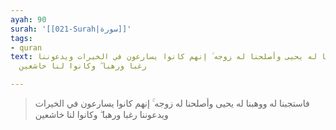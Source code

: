 ```yaml
---
ayah: 90
surah: '[[021-Surah|سورة]]'
tags:
- quran
text: فاستجبنا له ووهبنا له يحيى وأصلحنا له زوجه ۚ إنهم كانوا يسارعون في الخيرات ويدعوننا
  رغبا ورهبا ۖ وكانوا لنا خاشعين

---
```

> فاستجبنا له ووهبنا له يحيى وأصلحنا له زوجه ۚ إنهم كانوا يسارعون في الخيرات ويدعوننا رغبا ورهبا ۖ وكانوا لنا خاشعين
